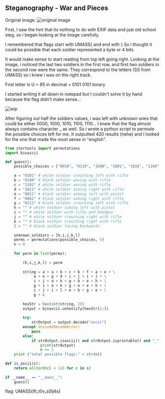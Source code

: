 ## Steganography - War and Pieces

Original image: 
![original image](clue.jpg)

First, I saw the hint that its nothing to do with EXIF data and just old school steg, so i began looking at the image carefully.

I remembered that flags start with UMASS{ and end with } 
So i thought it could be possible that each soldier represented a byte or 4 bits.

It would make sense to start reading from top left going right.
Looking at the image, i noticed the last two soldiers in the first row, and first two soldiers in the second row were the same. 
They correspond to the letters (SS from UMASS) so i knew i was on the right track.

First letter is U = 85 in decimal = 0101 0101 binary 

I started writing it all down in notepad but I couldn't solve it by hand because the flag didn't make sense...

![wip](progress.jpg)

After figuring out half the soldiers values, i was left with unknown ones that could be either 0000, 1000, 1010, 1100, 1110... 
I knew that the flag almost always contains character _ as well.
So i wrote a python script to permute the possible choices left for me. It outputted 420 results (hehe) and I looked for the one that made the most sense in "english".

```python
from itertools import permutations 
import binascii 

def guess():
    possible_choices = ["0010", "0110", "1000", "1001", "1010", "1100", "1110", "1111", "0000"]
    
    a = "0101" # white soldier crouching left with rifle
    b = "0100" # black soldier waving with rifle
    c = "1101" # white soldier waving with rifle
    d = "1011" # white soldier aiming right with rifle
    e = "0011" # black soldier aiming left with pistol
    f = "0001" # black soldier aiming right with rifle
    g = "0111" # black soldier crouching left with rifle
    h = "" # white soldier aiming left with pistol
    i = "" # white soldier with rifle and handgun
    j = "" # white soldier crouching right with rifle
    k = "" # black soldier crouching right with rifle
    l = "" # black soldier facing backwards
    
    unknown_soldiers = [h,i,j,k,l]
    perms = permutations(possible_choices, 5) 
    n = 0
    
    for perm in list(perms):
        
        (h,i,j,k,l) = perm
        
        string = a + a + b + c + b + f + a + e + \
             a + e + g + d + i + j + i + i + \
             i + j + a + k + g + b + e + h + \
             g + i + a + k + g + e + e + h + \
             i + j + i + l + e + b + g + e + \
             g + c
             
        hexStr = hex(int(string, 2))
        output = binascii.unhexlify(hexStr[2:])
        
        try:
            strOutput = output.decode("ascii")
        except UnicodeDecodeError:
            pass
        else:
            if strOutput.isascii() and strOutput.isprintable() and "_" in strOutput:
                print(strOutput)
                n += 1     
    print ("total possible flags:" + str(n))
    
def is_ascii(s):
    return all(ord(c) < 128 for c in s)
    
if __name__ == "__main__":
    guess()
```
flag: UMASS{lfl_t0v_s0lj4s}
